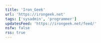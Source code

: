```yaml
---
title: 'Iron_Geek'
url: 'https://irongeek.net'
tags: ['sysadmin', 'programmer']
updatesFeed: 'https://irongeek.net/feed/'
nsfw: false
rss: true
---
```

